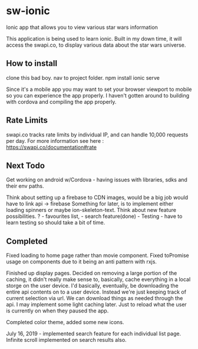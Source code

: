 # sw-ionic
Ionic app that allows you to view various star wars information


This application is being used to learn ionic. 
Built in my down time, it will access the swapi.co, to display various data about the star wars universe. 

How to install
---------------

clone this bad boy. 
nav to project folder.
npm install
ionic serve

Since it's a mobile app you may want to set your browser viewport to mobile so you can experience the app properly. 
I haven't gotten around to building with cordova and compiling the app properly.

Rate Limits 
------------
swapi.co tracks rate limits by individual IP, and can handle 10,000 requests per day. 
For more information see here : https://swapi.co/documentation#rate


Next Todo
-----------

Get working on android w/Cordova - having issues with libraries, sdks and their env paths.

Think about setting up a firebase to CDN images, would be a big job would have to link api -> firebase 
Something for later, is to implement either loading spinners or maybe ion-skeleton-text.
Think about new feature possibilities. ?
    - favourites list, 
    - search feature(done)
    - Testing - have to learn testing so should take a bit of time. 

Completed
----------

Fixed loading to home page rather than movie component. 
Fixed toPromise usage on components due to it being an anti pattern with rxjs.

Finished up display pages. 
Decided on removing a large portion of the caching, it didn't really make sense to, basically, cache everything in a local storge on the user device. I'd basically, eventually, be downloading the entire api contents on to a user device. Instead we're just keeping track of current selection via url. We can download things as needed through the api. 
I may implement some light caching later. Just to reload what the user is currently on when they paused the app. 

Completed color theme, added some new icons. 

July 16, 2019 - implemented search feature for each individual list page. Infinite scroll implemented on search results also.